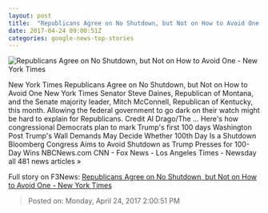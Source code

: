```yaml
---
layout: post
title:  "Republicans Agree on No Shutdown, but Not on How to Avoid One - New York Times"
date: 2017-04-24 09:00:51Z
categories: google-news-top-stories
---
```


![Republicans Agree on No Shutdown, but Not on How to Avoid One - New York Times](https://static01.nyt.com/images/2017/04/25/us/25hulse/25hulse-facebookJumbo.jpg)

New York Times Republicans Agree on No Shutdown, but Not on How to Avoid One New York Times Senator Steve Daines, Republican of Montana, and the Senate majority leader, Mitch McConnell, Republican of Kentucky, this month. Allowing the federal government to go dark on their watch might be hard to explain for Republicans. Credit Al Drago/The ... Here's how congressional Democrats plan to mark Trump's first 100 days Washington Post Trump's Wall Demands May Decide Whether 100th Day Is a Shutdown Bloomberg Congress Aims to Avoid Shutdown as Trump Presses for 100-Day Wins NBCNews.com CNN - Fox News - Los Angeles Times - Newsday all 481 news articles »


Full story on F3News: [Republicans Agree on No Shutdown, but Not on How to Avoid One - New York Times](http://www.f3nws.com/n/WPSAJG)

> Posted on: Monday, April 24, 2017 2:00:51 PM
